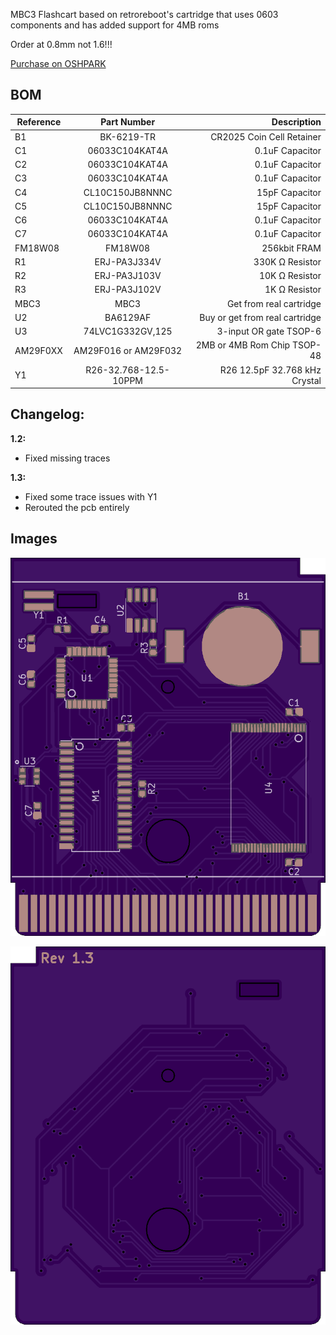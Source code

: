 MBC3 Flashcart based on retroreboot's cartridge that uses 0603 components and has added support for 4MB roms

Order at 0.8mm not 1.6!!!

[Purchase on OSHPARK](https://oshpark.com/shared_projects/MR558k1I)

## BOM

| Reference        | Part Number           | Description  |
| ------------- |:-------------:| -----:|
| B1 | BK-6219-TR | CR2025 Coin Cell Retainer |
| C1 | 06033C104KAT4A | 0.1uF Capacitor |
| C2 | 06033C104KAT4A | 0.1uF Capacitor |
| C3 | 06033C104KAT4A | 0.1uF Capacitor |
| C4 | CL10C150JB8NNNC | 15pF Capacitor |
| C5 | CL10C150JB8NNNC | 15pF Capacitor |
| C6 | 06033C104KAT4A | 0.1uF Capacitor |
| C7 | 06033C104KAT4A | 0.1uF Capacitor |
| FM18W08 | FM18W08 | 256kbit FRAM |
| R1 | ERJ-PA3J334V | 330K Ω Resistor |
| R2 | ERJ-PA3J103V | 10K Ω Resistor |
| R3 | ERJ-PA3J102V | 1K Ω Resistor |
| MBC3 | MBC3 | Get from real cartridge |
| U2 | BA6129AF | Buy or get from real cartridge |
| U3 | 74LVC1G332GV,125 | 3-input OR gate TSOP-6 |
| AM29F0XX | AM29F016 or AM29F032 | 2MB or 4MB Rom Chip TSOP-48 |
| Y1 | R26-32.768-12.5-10PPM | R26 12.5pF 32.768 kHz Crystal |

## Changelog:

**1.2:**
- Fixed missing traces

**1.3:**
- Fixed some trace issues with Y1
- Rerouted the pcb entirely



## Images

![Front](front.png)


![Back](back.png)
